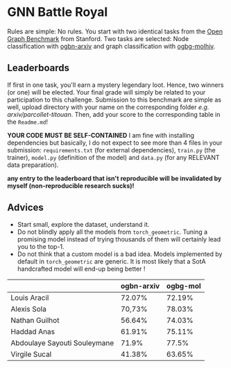 # GNN Battle Royal

Rules are simple: No rules. You start with two identical tasks from the [Open Graph Benchmark](https://ogb.stanford.edu) from Stanford. Two tasks are selected: Node classification with [ogbn-arxiv](https://ogb.stanford.edu/docs/nodeprop/#ogbn-arxiv) and graph classification with [ogbg-molhiv](https://ogb.stanford.edu/docs/graphprop/#ogbg-mol). 

## Leaderboards
If first in one task, you'll earn a mystery legendary loot. Hence, two winners (or one) will be elected. Your final grade will simply be related to your participation to this challenge. Submission to this benchmark are simple as well, upload directory with your name on the corresponding folder *e.g. arxiv/parcollet-titouan*. Then, add your score to the corresponding table in the `Readme.md`!

**YOUR CODE MUST BE SELF-CONTAINED** I am fine with installing dependencies but basically, I do not expect to see more than 4 files in your submission: `requirements.txt` (for external dependencies), `train.py` (the trainer), `model.py` (definition of the model) and `data.py` (for any RELEVANT data preparation). 

**any entry to the leaderboard that isn't reproducible will be invalidated by myself (non-reproducible research sucks)!** 

## Advices
- Start small, explore the dataset, understand it.
- Do not blindly apply all the models from `torch_geometric`. Tuning a promising model instead of trying thousands of them will certainly lead you to the top-1. 
- Do not think that a custom model is a bad idea. Models implemented by default in `torch_geometric` are generic. It is most likely that a SotA handcrafted model will end-up being better !


|                             | ogbn-arxiv                    | ogbg-mol                    |
|-----------------------------|-------------------------------|-----------------------------|
|Louis Aracil                 | 72.07%                        | 72.19%                      |
|Alexis Sola                  | 70,73%                        | 78.03%                      |
|Nathan Guilhot               | 56.64%                        | 74.03%                      |
|Haddad Anas                  | 61.91%                        | 75.11%                      |
|Abdoulaye Sayouti Souleymane | 71.9%                         | 77.5%                       |
|Virgile Sucal                | 41.38%                        | 63.65%                      |




